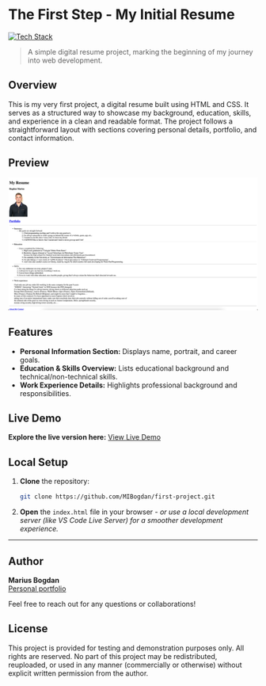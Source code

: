 # The First Step - My Initial Resume

[![Tech Stack](https://img.shields.io/badge/HTML%20%7C%20CSS-black?style=flat-square)](#)
> A simple digital resume project, marking the beginning of my journey into web development.

## Overview

This is my very first project, a digital resume built using HTML and CSS. It serves as a structured way to showcase my background, education, skills, and experience in a clean and readable format. The project follows a straightforward layout with sections covering personal details, portfolio, and contact information.

## Preview

<p align="center">
  <img src="preview.png" alt="Project Preview" width="600">
</p>

## Features

- **Personal Information Section:** Displays name, portrait, and career goals. 
- **Education & Skills Overview:** Lists educational background and technical/non-technical skills. 
- **Work Experience Details:** Highlights professional background and responsibilities. 

## Live Demo

**Explore the live version here:** [View Live Demo](https://marius-bogdan.com/projects/first-project/)

## Local Setup

1. **Clone** the repository:
   ```bash
   git clone https://github.com/MIBogdan/first-project.git
   ```
2. **Open** the `index.html` file in your browser
   *- or use a local development server (like VS Code Live Server) for a smoother development experience.*


---

## Author

**Marius Bogdan**  
[Personal portfolio](https://marius-bogdan.com/)

Feel free to reach out for any questions or collaborations!

## License

This project is provided for testing and demonstration purposes only. All rights are reserved. No part of this project may be redistributed, reuploaded, or used in any manner (commercially or otherwise) without explicit written permission from the author.

